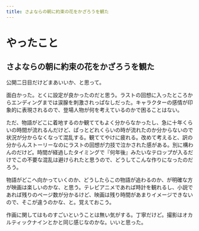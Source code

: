 ```yaml
---
title: さよならの朝に約束の花をかざろうを観た
---
```


# やったこと

## さよならの朝に約束の花をかざろうを観た

公開二日目だけどまあいいか、と思って。

面白かった。とくに設定が良かったのだと思う。ラストの回想に入ったところからエンディングまでは涙腺を刺激されっぱなしだった。キャラクターの感情が印象的に表現されるので、登場人物が何を考えているのかで困ることはない。

ただ、物語がどこに着地するのか観ててもよく分からなかったし、急に十年くらいの時間が流れるんだけど、ぱっとどれくらいの時が流れたのか分からないので状況が分からなくなって混乱する。観ててやけに疲れる。改めて考えると、訳の分からんストーリーなのにラストの回想が力技で泣かされた感がある。別に構わんのだけど。時間が経過したタイミングで『何年後』みたいなテロップが入るだけでこの不要な混乱は避けられたと思うので、どうしてこんな作りになったのだろう。

物語がどこへ向かっていくのか、どうしたらこの物語が追わるのか、が明確な方が映画は楽しいのかな、と思う。テレビアニメであれば時計を観れるし、小説であれば残りのページ数が分かるけど、映画は残り時間があまりイメージできないので、そこが違うのかな、と。覚えておこう。

作画に関してはものすごいということは無い気がする。丁寧だけど。撮影はオカルティックナインとかと同じ感じなのかな。いいと思った。
